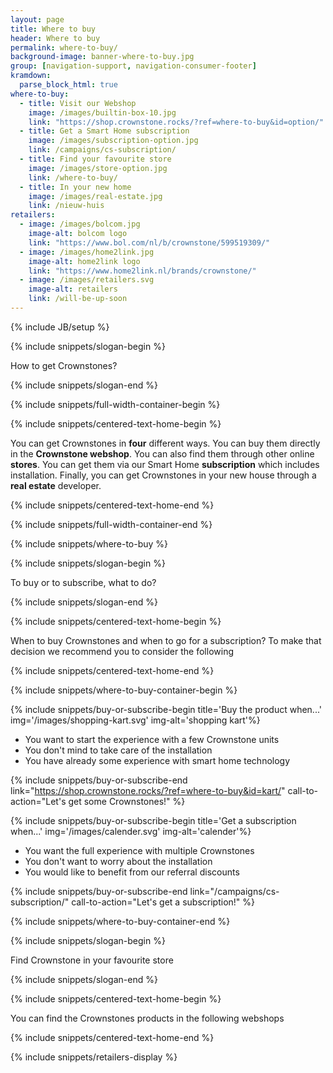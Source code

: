 ```yaml
---
layout: page
title: Where to buy
header: Where to buy
permalink: where-to-buy/
background-image: banner-where-to-buy.jpg
group: [navigation-support, navigation-consumer-footer]
kramdown:
  parse_block_html: true
where-to-buy:
  - title: Visit our Webshop
    image: /images/builtin-box-10.jpg
    link: "https://shop.crownstone.rocks/?ref=where-to-buy&id=option/"
  - title: Get a Smart Home subscription
    image: /images/subscription-option.jpg
    link: /campaigns/cs-subscription/
  - title: Find your favourite store
    image: /images/store-option.jpg
    link: /where-to-buy/
  - title: In your new home
    image: /images/real-estate.jpg
    link: /nieuw-huis
retailers:
  - image: /images/bolcom.jpg
    image-alt: bolcom logo
    link: "https://www.bol.com/nl/b/crownstone/599519309/"
  - image: /images/home2link.jpg
    image-alt: home2link logo
    link: "https://www.home2link.nl/brands/crownstone/"
  - image: /images/retailers.svg
    image-alt: retailers
    link: /will-be-up-soon
---
```



{% include JB/setup %}


{% include snippets/slogan-begin %}

How to get Crownstones?

{% include snippets/slogan-end %}

{% include snippets/full-width-container-begin %}

{% include snippets/centered-text-home-begin %}

You can get Crownstones in **four** different ways. You can buy them directly in the **Crownstone webshop**. 
You can also find them through other online **stores**.
You can get them via our Smart Home **subscription** which includes installation.
Finally, you can get Crownstones in your new house through a **real estate** developer.

{% include snippets/centered-text-home-end %}

{% include snippets/full-width-container-end %}


{% include snippets/where-to-buy %}


{% include snippets/slogan-begin %}

To buy or to subscribe, what to do?

{% include snippets/slogan-end %}


{% include snippets/centered-text-home-begin %}

When to buy Crownstones and when to go for a subscription?
To make that decision we recommend you to consider the following

{% include snippets/centered-text-home-end %}


{% include snippets/where-to-buy-container-begin %}

{% include snippets/buy-or-subscribe-begin  title='Buy the product when...' img='/images/shopping-kart.svg' img-alt='shopping kart'%}

- You want to start the experience with a few Crownstone units 
- You don't mind to take care of the installation 
- You have already some experience with smart home technology

{% include snippets/buy-or-subscribe-end  link="https://shop.crownstone.rocks/?ref=where-to-buy&id=kart/" call-to-action="Let's get some Crownstones!" %}



{% include snippets/buy-or-subscribe-begin  title='Get a subscription when...' img='/images/calender.svg' img-alt='calender'%}

- You want the full experience with multiple Crownstones
- You don't want to worry about the installation
- You would like to benefit from our referral discounts

{% include snippets/buy-or-subscribe-end  link="/campaigns/cs-subscription/" call-to-action="Let's get a subscription!" %}


{% include snippets/where-to-buy-container-end %}

{% include snippets/slogan-begin %}

Find Crownstone in your favourite store

{% include snippets/slogan-end %}

{% include snippets/centered-text-home-begin %}

You can find the Crownstones products in the following webshops

{% include snippets/centered-text-home-end %}


{% include snippets/retailers-display %}


